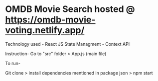 # OMDB Movie Search hosted @ https://omdb-movie-voting.netlify.app/

Technology used - React JS
State Managment - Context API

Instruction-
Go to "src" folder > App.js (main file)

To run-

Git clone > install dependencies mentioned in package json > npm start



